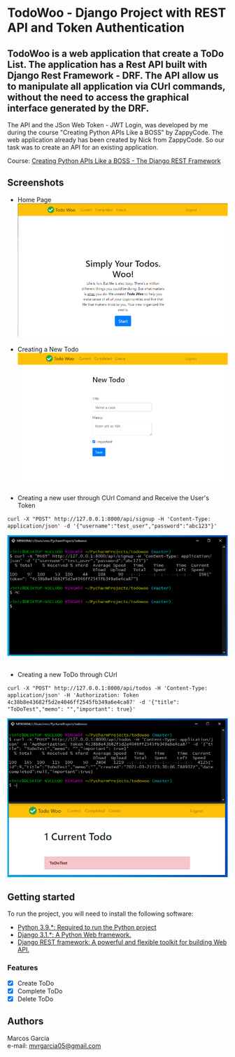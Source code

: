 TodoWoo - Django Project with REST API and Token Authentication
======

TodoWoo is a web application that create a ToDo List. The application has a Rest API built with Django Rest Framework - DRF.
The API allow us to manipulate all application via CUrl commands, without the need to access the graphical interface generated by the DRF.
------
The API and the JSon Web Token - JWT Login, was developed by me during the course "Creating Python APIs Like a BOSS" by ZappyCode.
The  web application already has been created by Nick from ZappyCode. So our task was to create an API for an existing application.

Course:
[Creating Python APIs Like a BOSS - The Django REST Framework](https://zappycode.com/courses/creating-apis-with-the-django-rest-framework-python)

## Screenshots

- Home Page
![](Screenshots/Home.png)
&nbsp;
- Creating a New Todo
![](Screenshots/new_todo.png)
&nbsp;
- Creating a new user through CUrl Comand and Receive the User's Token
```
curl -X "POST" http://127.0.0.1:8000/api/signup -H 'Content-Type: application/json' -d '{"username":"test_user","password":"abc123"}'
```
![](Screenshots/new-user.png)
&nbsp;
- Creating a new ToDo through CUrl
```
curl -X "POST" http://127.0.0.1:8000/api/todos -H 'Content-Type: application/json' -H 'Authorization: Token 4c38b8e43682f5d2e4046ff2545fb349a6e4ca87' -d '{"title": "ToDoTest","memo": "","important": true}'
```
![](Screenshots/new_todo2.png)
  
## Getting started

To run the project, you will need to install the following software:

- [Python 3.9.*: Required to run the Python project](https://www.python.org/ftp/python/3.9.2/python-3.9.2-amd64.exe)
- [Django 3.1.*:  A Python Web framework.](https://pypi.org/project/Django/)
- [Django REST framework: A powerful and flexible toolkit for building Web API.](https://www.django-rest-framework.org/)

### Features

- [x] Create ToDo
- [X] Complete ToDo  
- [x] Delete ToDo

## Authors

Marcos Garcia   
e-mail: mvrgarcia05@gmail.com
